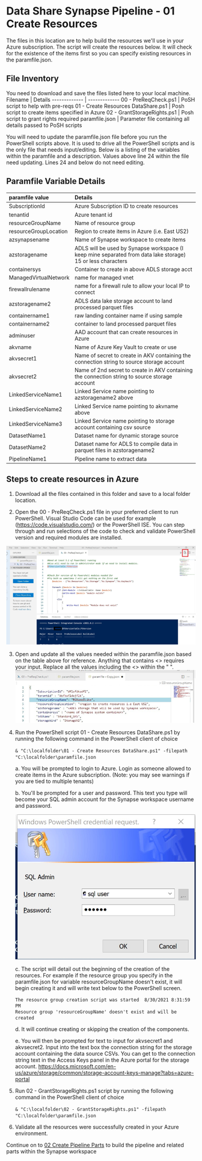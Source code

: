 # Data Share Synapse Pipeline - 01 Create Resources

The files in this location are to help build the resources we'll use in your Azure subscription.  The script will create the resources below.  It will check for the existence of the items first so you can specify existing resources in the paramfile.json.  

## File Inventory
You need to download and save the files listed here to your local machine.  
Filename  | Details
------------- | -------------
00 - PreReqCheck.ps1  | PoSH script to help with pre-reqs
01 - Create Resources DataShare.ps1  | Posh script to create items specified in Azure
02 - GrantStorageRights.ps1 | Posh script to grant rights required 
paramfile.json | Parameter file containing all details passed to PoSH scripts 

You will need to update the paramfile.json file before you run the PowerShell scripts above.  It is used to drive all the PowerShell scripts and is the only file that needs input/editing.  Below is a listing of the variables within the paramfile and a description.  Values above line 24 within the file need updating.  Lines 24 and below do not need editing. 

## Paramfile Variable Details
paramfile value | Details
| :--- | :--- 
SubscriptionId | Azure Subscription ID to create resources
tenantid | Azure tenant id 
resourceGroupName | Name of resource group 
resourceGroupLocation | Region to create items in Azure (i.e. East US2)
azsynapsename | Name of Synapse workspace to create items 
azstoragename | ADLS will be used by Synapse workspace (I keep mine separated from data lake storage) 15 or less characters
containersys | Container to create in above ADLS storage acct
ManagedVirtualNetwork | name for managed vnet 
firewallrulename | name for a firewall rule to allow your local IP to connect 
azstoragename2 | ADLS data lake storage account to land processed parquet files 
containername1 | raw landing container name if using sample 
containername2 | container to land processed parquet files 
adminuser | AAD account that can create resources in Azure 
akvname | Name of Azure Key Vault to create or use 
akvsecret1 | Name of secret to create in AKV containing the connection string to source storage account 
akvsecret2 | Name of 2nd secret to create in AKV containing the connection string to source storage account 
LinkedServiceName1 | Linked Service name pointing to azstoragename2 above
LinkedServiceName2 | Linked Service name pointing to akvname above
LinkedServiceName3 | Linked Service name pointing to storage account containing csv source
DatasetName1 | Dataset name for dynamic storage source
DatasetName2 | Dataset name for ADLS to compile data in parquet files in azstoragename2
PipelineName1 | Pipeline name to extract data

## Steps to create resources in Azure  

1. Download all the files contained in this folder and save to a local folder location.  

2. Open the 00 - PreReqCheck.ps1 file in your preferred client to run PowerShell.  Visual Studio Code can be used for example (https://code.visualstudio.com/) or the PowerShell ISE.  You can step through and run selections of the code to check and validate PowerShell version and required modules are installed.
  
![alt text](https://github.com/hfoley/EDU/blob/master/images/VSCodeRunSelection.jpg?raw=true)

3. Open and update all the values needed within the paramfile.json based on the table above for reference.  Anything that contains <> requires your input.  Replace all the values including the <> within the " ".  
	![alt text](https://github.com/hfoley/EDU/blob/master/images/EditingParamFile.jpg?raw=true)
4.  Run the PowerShell script 01 - Create Resources DataShare.ps1 by running the following command in the PowerShell client of choice

	`& "C:\localfolder\01 - Create Resources DataShare.ps1" -filepath "C:\localfolder\paramfile.json`
	
	a. You will be prompted to login to Azure.  Login as someone allowed to create items in the Azure subscription. (Note: you may see warnings if you are tied to multiple tenants) 
	
	b. You'll be prompted for a user and password.  This text you type will become your SQL admin account for the Synapse workspace username and password. 
	
	![alt text](https://github.com/hfoley/EDU/blob/master/images/sqladmin.jpg?raw=true)
		
	c. The script will detail out the beginning of the creation of the resources.  For example if the resource group you specify in the paramfile.json for variable resourceGroupName doesn't exist, it will begin creating it and will write text below to the PowerShell screen.  
			
		The resource group creation script was started  8/30/2021 8:31:59 PM
		Resource group 'resourceGroupName' doesn't exist and will be created
	
	d. It will continue creating or skipping the creation of the components. 
	
	e. You will then be prompted for text to input for akvsecret1 and akvsecret2.  Input into the text box the connection string for the storage account containing the data source CSVs.  You can get to the connection string text in the Access Keys panel in the Azure portal for the storage account.  https://docs.microsoft.com/en-us/azure/storage/common/storage-account-keys-manage?tabs=azure-portal  



5.  Run 02 - GrantStorageRights.ps1 script by running the following command in the PowerShell client of choice

	`& "C:\localfolder\02 - GrantStorageRights.ps1" -filepath "C:\localfolder\paramfile.json`

6.  Validate all the resources were successfully created in your Azure environment.  

Continue on to [02 Create Pipeline Parts](https://github.com/hfoley/DataSharePipeline/tree/main/02%20Create%20Pipeline%20Parts) to build the pipeline and related parts within the Synapse workspace 

